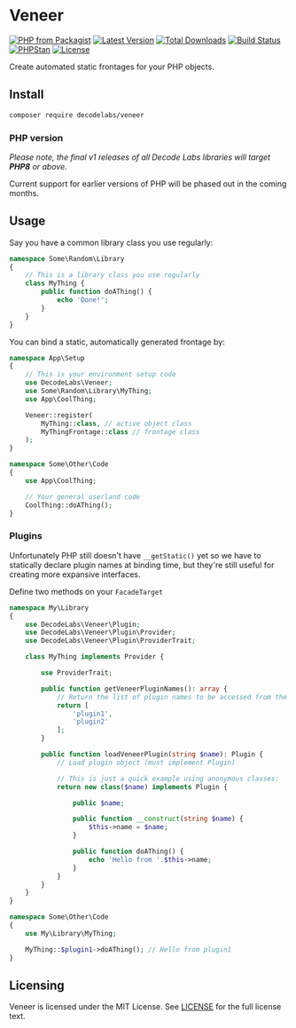 # Veneer

[![PHP from Packagist](https://img.shields.io/packagist/php-v/decodelabs/veneer?style=flat-square)](https://packagist.org/packages/decodelabs/veneer)
[![Latest Version](https://img.shields.io/packagist/v/decodelabs/veneer.svg?style=flat-square)](https://packagist.org/packages/decodelabs/veneer)
[![Total Downloads](https://img.shields.io/packagist/dt/decodelabs/veneer.svg?style=flat-square)](https://packagist.org/packages/decodelabs/veneer)
[![Build Status](https://img.shields.io/travis/com/decodelabs/veneer/main.svg?style=flat-square)](https://travis-ci.com/decodelabs/veneer)
[![PHPStan](https://img.shields.io/badge/PHPStan-enabled-44CC11.svg?longCache=true&style=flat-square)](https://github.com/phpstan/phpstan)
[![License](https://img.shields.io/packagist/l/decodelabs/veneer?style=flat-square)](https://packagist.org/packages/decodelabs/veneer)

Create automated static frontages for your PHP objects.

## Install

```bash
composer require decodelabs/veneer
```

### PHP version

_Please note, the final v1 releases of all Decode Labs libraries will target **PHP8** or above._

Current support for earlier versions of PHP will be phased out in the coming months.


## Usage
Say you have a common library class you use regularly:

```php
namespace Some\Random\Library
{
    // This is a library class you use regularly
    class MyThing {
        public function doAThing() {
            echo 'Done!';
        }
    }
}
```


You can bind a static, automatically generated frontage by:

```php
namespace App\Setup
{
    // This is your environment setup code
    use DecodeLabs\Veneer;
    use Some\Random\Library\MyThing;
    use App\CoolThing;

    Veneer::register(
        MyThing::class, // active object class
        MyThingFrontage::class // frontage class
    );
}

namespace Some\Other\Code
{
    use App\CoolThing;

    // Your general userland code
    CoolThing::doAThing();
}
```


### Plugins

Unfortunately PHP still doesn't have <code>\__getStatic()</code> yet so we have to statically declare plugin names at binding time, but they're still useful for creating more expansive interfaces.

Define two methods on your <code>FacadeTarget</code>


```php
namespace My\Library
{
    use DecodeLabs\Veneer\Plugin;
    use DecodeLabs\Veneer\Plugin\Provider;
    use DecodeLabs\Veneer\Plugin\ProviderTrait;

    class MyThing implements Provider {

        use ProviderTrait;

        public function getVeneerPluginNames(): array {
            // Return the list of plugin names to be accessed from the facade
            return [
                'plugin1',
                'plugin2'
            ];
        }

        public function loadVeneerPlugin(string $name): Plugin {
            // Load plugin object (must implement Plugin)

            // This is just a quick example using anonymous classes:
            return new class($name) implements Plugin {

                public $name;

                public function __construct(string $name) {
                    $this->name = $name;
                }

                public function doAThing() {
                    echo 'Hello from '.$this->name;
                }
            }
        }
    }
}

namespace Some\Other\Code
{
    use My\Library\MyThing;

    MyThing::$plugin1->doAThing(); // Hello from plugin1
}
```


## Licensing
Veneer is licensed under the MIT License. See [LICENSE](./LICENSE) for the full license text.
